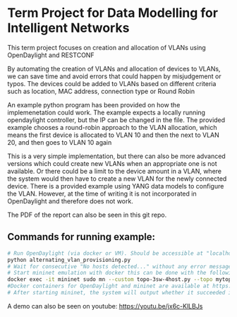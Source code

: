 # Term Project for Data Modelling for Intelligent Networks

This term project focuses on creation and allocation of VLANs using OpenDaylight and RESTCONF

By automating the creation of VLANs and allocation of devices to VLANs, we can save time and avoid errors that could happen by misjudgement or typos.
The devices could be added to VLANs based on different criteria such as location, MAC address, connection type or Round Robin

An example python program has been provided on how the implemenetation could work.
The example expects a locally running opendaylight controller, but the IP can be changed in the file.
The provided example chooses a round-robin approach to the VLAN allocation, which means the first device is allocated to VLAN 10 and then the next to VLAN 20, and then goes to VLAN 10 again

This is a very simple implementation, but there can also be more advanced versions which could create new VLANs when an appropriate one is not available. 
Or there could be a limit to the device amount in a VLAN, where the system would then have to create a new VLAN for the newly connected device.
There is a provided example using YANG data models to configure the VLAN. However, at the time of writing it is not incorporated in OpenDaylight and therefore does not work.

The PDF of the report can also be seen in this git repo.



## Commands for running example:

```bash
# Run OpenDaylight (via docker or VM). Should be accessible at "localhost" or update the OpenDaylight URL in the code
python alternating_vlan_provisioning.py
# Wait for consecutive "No hosts detected..." without any error messages. This indicates that OpenDaylight is fully up and running
# Start mininet emulation with docker this can be done with the following command, given that the container is called "mininet" and there is a topology file called "topo-3sw-4host.py"
docker exec -it mininet sudo mn --custom topo-3sw-4host.py --topo mytopo --mac --controller=remote,ip=172.18.0.2,port=6633 --switch=ovsk,protocols=OpenFlow13
#Docker containers for OpenDaylight and mininet are available at https://gitlab.com/mathieu_stenzel/skku_esw7002-41/-/tree/main
# After starting mininet, the system will output whether it succeeded in installing the flow rules and the traffic can also be seen using Wireshark
```

A demo can also be seen on youtube: https://youtu.be/jx6c-KlLBJs
